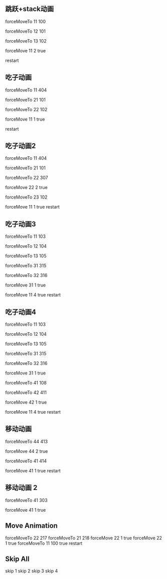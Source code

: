 
## 跳跃+stack动画

forceMoveTo 11 100

forceMoveTo 12 101

forceMoveTo 13 102

forceMove 11 2 true

restart


## 吃子动画

forceMoveTo 11 404

forceMoveTo 21 101

forceMoveTo 22 102

forceMove 11 1 true

restart
## 吃子动画2


forceMoveTo 11 404

forceMoveTo 21 101

forceMoveTo 22 307

forceMove 22 2 true

forceMoveTo 23 102

forceMove 11 1 true
restart

## 吃子动画3

forceMoveTo 11 103

forceMoveTo 12 104

forceMoveTo 13 105

forceMoveTo 31 315

forceMoveTo 32 316

forceMove 31 1 true

forceMove 11 4 true
restart
## 吃子动画4

forceMoveTo 11 103

forceMoveTo 12 104

forceMoveTo 13 105

forceMoveTo 31 315

forceMoveTo 32 316

forceMove 31 1 true

forceMoveTo 41 108

forceMoveTo 42 411

forceMove 42 1 true

forceMove 11 4 true
restart
## 移动动画

forceMoveTo 44 413

forceMove 44 2 true

forceMoveTo 41 414

forceMove 41 1 true
restart
## 移动动画 2

forceMoveTo 41 303

forceMove 41 1 true

## Move Animation

forceMoveTo 22 217
forceMoveTo 21 218
forceMove 22 1 true
forceMove 22 1 true
forceMoveTo 11 100 true
restart

## Skip All

skip 1
skip 2
skip 3
skip 4


